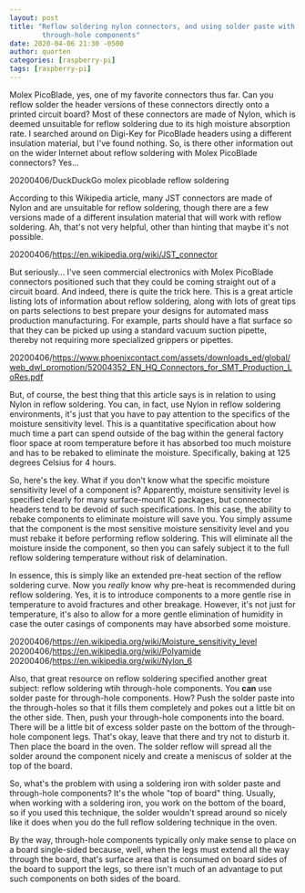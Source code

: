 ```yaml
---
layout: post
title: "Reflow soldering nylon connectors, and using solder paste with
        through-hole components"
date: 2020-04-06 21:30 -0500
author: quorten
categories: [raspberry-pi]
tags: [raspberry-pi]
---
```


Molex PicoBlade, yes, one of my favorite connectors thus far.  Can you
reflow solder the header versions of these connectors directly onto a
printed circuit board?  Most of these connectors are made of Nylon,
which is deemed unsuitable for reflow soldering due to its high
moisture absorption rate.  I searched around on Digi-Key for PicoBlade
headers using a different insulation material, but I've found nothing.
So, is there other information out on the wider Internet about reflow
soldering with Molex PicoBlade connectors?  Yes...

20200406/DuckDuckGo molex picoblade reflow soldering

According to this Wikipedia article, many JST connectors are made of
Nylon and are unsuitable for reflow soldering, though there are a few
versions made of a different insulation material that will work with
reflow soldering.  Ah, that's not very helpful, other than hinting
that maybe it's not possible.

20200406/https://en.wikipedia.org/wiki/JST_connector

<!-- more -->

But seriously... I've seen commercial electronics with Molex PicoBlade
connectors positioned such that they could be coming straight out of a
circuit board.  And indeed, there is quite the trick here.  This is a
great article listing lots of information about reflow soldering,
along with lots of great tips on parts selections to best prepare your
designs for automated mass production manufacturing.  For example,
parts should have a flat surface so that they can be picked up using a
standard vacuum suction pipette, thereby not requiring more
specialized grippers or pipettes.

20200406/https://www.phoenixcontact.com/assets/downloads_ed/global/web_dwl_promotion/52004352_EN_HQ_Connectors_for_SMT_Production_LoRes.pdf

But, of course, the best thing that this article says is in relation
to using Nylon in reflow soldering.  You can, in fact, use Nylon in
reflow soldering environments, it's just that you have to pay
attention to the specifics of the moisture sensitivity level.  This is
a quantitative specification about how much time a part can spend
outside of the bag within the general factory floor space at room
temperature before it has absorbed too much moisture and has to be
rebaked to eliminate the moisture.  Specifically, baking at 125
degrees Celsius for 4 hours.

So, here's the key.  What if you don't know what the specific moisture
sensitivity level of a component is?  Apparently, moisture sensitivity
level is specified clearly for many surface-mount IC packages, but
connector headers tend to be devoid of such specifications.  In this
case, the ability to rebake components to eliminate moisture will save
you.  You simply assume that the component is the most sensitive
moisture sensitivity level and you must rebake it before performing
reflow soldering.  This will eliminate all the moisture inside the
component, so then you can safely subject it to the full reflow
soldering temperature without risk of delamination.

In essence, this is simply like an extended pre-heat section of the
reflow soldering curve.  Now you _really_ know why pre-heat is
recommended during reflow soldering.  Yes, it is to introduce
components to a more gentle rise in temperature to avoid fractures and
other breakage.  However, it's not just for temperature, it's also to
allow for a more gentle elimination of humidity in case the outer
casings of components may have absorbed some moisture.

20200406/https://en.wikipedia.org/wiki/Moisture_sensitivity_level  
20200406/https://en.wikipedia.org/wiki/Polyamide  
20200406/https://en.wikipedia.org/wiki/Nylon_6

Also, that great resource on reflow soldering specified another great
subject: reflow soldering wtih through-hole components.  You **can**
use solder paste for through-hole components.  How?  Push the solder
paste into the through-holes so that it fills them completely and
pokes out a little bit on the other side.  Then, push your
through-hole components into the board.  There will be a little bit of
excess solder paste on the bottom of the through-hole component legs.
That's okay, leave that there and try not to disturb it.  Then place
the board in the oven.  The solder reflow will spread all the solder
around the component nicely and create a meniscus of solder at the top
of the board.

So, what's the problem with using a soldering iron with solder paste
and through-hole components?  It's the whole "top of board" thing.
Usually, when working with a soldering iron, you work on the bottom of
the board, so if you used this technique, the solder wouldn't spread
around so nicely like it does when you do the full reflow soldering
technique in the oven.

By the way, through-hole components typically only make sense to place
on a board single-sided because, well, when the legs must extend all
the way through the board, that's surface area that is consumed on
board sides of the board to support the legs, so there isn't much of
an advantage to put such components on both sides of the board.
